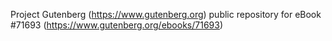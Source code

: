 Project Gutenberg (https://www.gutenberg.org) public repository
for eBook #71693 (https://www.gutenberg.org/ebooks/71693)

